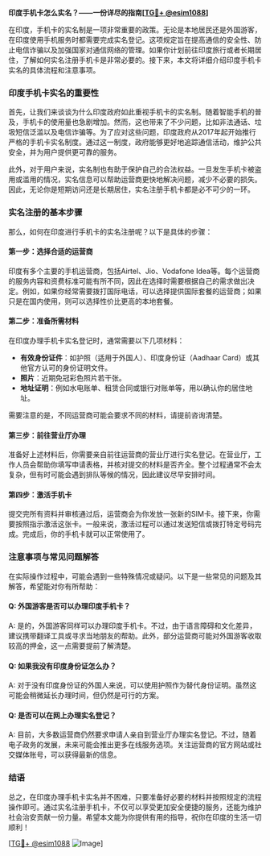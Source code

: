 **印度手机卡怎么实名？——一份详尽的指南[[TG💪+ @esim1088](https://t.me/s/esim1088)]**

在印度，手机卡的实名制是一项非常重要的政策。无论是本地居民还是外国游客，在印度使用手机服务时都需要完成实名登记。这项规定旨在提高通信的安全性、防止电信诈骗以及加强国家对通信网络的管理。如果你计划前往印度旅行或者长期居住，了解如何实名注册手机卡是非常必要的。接下来，本文将详细介绍印度手机卡实名的具体流程和注意事项。

### 印度手机卡实名的重要性

首先，让我们来谈谈为什么印度政府如此重视手机卡的实名制。随着智能手机的普及，手机卡的使用量也急剧增加。然而，这也带来了不少问题，比如非法通话、垃圾短信泛滥以及电信诈骗等。为了应对这些问题，印度政府从2017年起开始推行严格的手机卡实名制度。通过这一制度，政府能够更好地追踪通信活动，维护公共安全，并为用户提供更可靠的服务。

此外，对于用户来说，实名制也有助于保护自己的合法权益。一旦发生手机卡被盗用或滥用的情况，实名信息可以帮助运营商更快地解决问题，减少不必要的损失。因此，无论你是短期访问还是长期居住，实名注册手机卡都是必不可少的一环。

### 实名注册的基本步骤

那么，如何在印度进行手机卡的实名注册呢？以下是具体的步骤：

#### 第一步：选择合适的运营商
印度有多个主要的手机运营商，包括Airtel、Jio、Vodafone Idea等。每个运营商的服务内容和资费标准可能有所不同，因此在选择时需要根据自己的需求做出决定。例如，如果你经常需要拨打国际电话，可以选择提供国际套餐的运营商；如果只是在国内使用，则可以选择性价比更高的本地套餐。

#### 第二步：准备所需材料
在印度办理手机卡实名登记时，通常需要以下几项材料：
- **有效身份证件**：如护照（适用于外国人）、印度身份证（Aadhaar Card）或其他官方认可的身份证明文件。
- **照片**：近期免冠彩色照片若干张。
- **地址证明**：例如水电账单、租赁合同或银行对账单等，用以确认你的居住地址。

需要注意的是，不同运营商可能会要求不同的材料，请提前咨询清楚。

#### 第三步：前往营业厅办理
准备好上述材料后，你需要亲自前往运营商的营业厅进行实名登记。在营业厅，工作人员会帮助你填写申请表格，并核对提交的材料是否齐全。整个过程通常不会太复杂，但有时可能会遇到排队等候的情况，因此建议尽早安排时间。

#### 第四步：激活手机卡
提交完所有资料并审核通过后，运营商会为你发放一张新的SIM卡。接下来，你需要按照指示激活这张卡。一般来说，激活过程可以通过发送短信或拨打特定号码完成。完成后，你的手机卡就可以正常使用了。

### 注意事项与常见问题解答

在实际操作过程中，可能会遇到一些特殊情况或疑问。以下是一些常见的问题及其解答，希望能对你有所帮助：

#### Q: 外国游客是否可以办理印度手机卡？
A: 是的，外国游客同样可以办理印度手机卡。不过，由于语言障碍和文化差异，建议携带翻译工具或寻求当地朋友的帮助。此外，部分运营商可能对外国游客收取较高的押金，这一点需要提前了解清楚。

#### Q: 如果我没有印度身份证怎么办？
A: 对于没有印度身份证的外国人来说，可以使用护照作为替代身份证明。虽然这可能会稍微延长办理时间，但仍然是可行的方案。

#### Q: 是否可以在网上办理实名登记？
A: 目前，大多数运营商仍然要求申请人亲自到营业厅办理实名登记。不过，随着电子政务的发展，未来可能会推出更多在线服务选项。关注运营商的官方网站或社交媒体账号，可以获得最新的信息。

### 结语

总之，在印度办理手机卡实名并不困难，只要准备好必要的材料并按照规定的流程操作即可。通过实名注册手机卡，不仅可以享受更加安全便捷的服务，还能为维护社会治安贡献一份力量。希望本文能为你提供有用的指导，祝你在印度的生活一切顺利！

[[TG💪+ @esim1088](https://t.me/s/esim1088) ![Image](https://i.postimg.cc/4NQfJmqS/Snipaste-2025-05-13-00-14-12.png)]